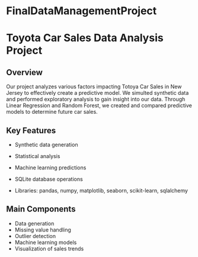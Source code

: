 # FinalDataManagementProject

# Toyota Car Sales Data Analysis Project

## Overview

Our project analyzes various factors impacting Totoya Car Sales in New Jersey to effectively create a predictive model. We simulted synthetic data and performed exploratory analysis to gain insight into our data. Through Linear Regression and Random Forest, we created and compared predictive models to determine future car sales. 

## Key Features
- Synthetic data generation
- Statistical analysis
- Machine learning predictions
- SQLite database operations

- Libraries: pandas, numpy, matplotlib, seaborn, scikit-learn, sqlalchemy

## Main Components
- Data generation
- Missing value handling
- Outlier detection
- Machine learning models
- Visualization of sales trends

